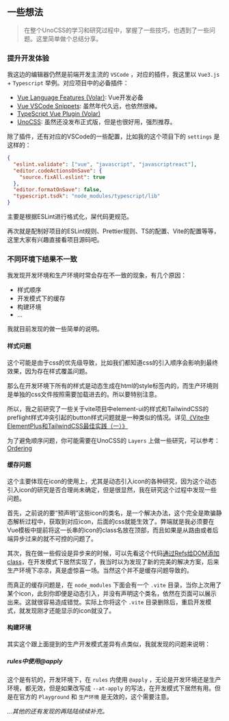## 一些想法

> 在整个UnoCSS的学习和研究过程中，掌握了一些技巧，也遇到了一些问题。这里简单做个总结分享。

### 提升开发体验

我这边的编辑器仍然是前端开发主流的 `VSCode` ，对应的插件，我这里以 `Vue3.js` + `Typescript` 举例。对应项目中的必备插件：

- [Vue Language Features (Volar)](https://marketplace.visualstudio.com/items?itemName=Vue.volar): Vue开发必备
- [Vue VSCode Snippets](https://marketplace.visualstudio.com/items?itemName=sdras.vue-vscode-snippets): 虽然年代久远，也依然很棒。
- [TypeScript Vue Plugin (Volar)](https://marketplace.visualstudio.com/items?itemName=Vue.vscode-typescript-vue-plugin)
- [UnoCSS](https://marketplace.visualstudio.com/items?itemName=antfu.unocss): 虽然还没发布正式版，但是也很好用，强烈推荐。

除了插件，还有对应的VSCode的一些配置，比如我的这个项目下的 `settings` 是这样的：

```json
{
  "eslint.validate": ["vue", "javascript", "javascriptreact"],
  "editor.codeActionsOnSave": {
    "source.fixAll.eslint": true
  },
  "editor.formatOnSave": false,
  "typescript.tsdk": "node_modules/typescript/lib"
}
```

主要是根据ESLint进行格式化，屎代码更规范。

再次就是配制好项目的ESLint规则、Prettier规则、TS的配置、Vite的配置等等，这里大家有兴趣直接看项目源码吧。

### 不同环境下结果不一致

我发现开发环境和生产环境时常会存在不一致的现象，有几个原因：

- 样式顺序
- 开发模式下的缓存
- 构建环境
- ...

我就目前发现的做一些简单的说明。

#### 样式问题

这个可能是由于css的优先级导致，比如我们都知道css的引入顺序会影响到最终效果，因为存在样式覆盖问题。

那么在开发环境下所有的样式是动态生成在html的style标签内的，而生产环境则是单独的css文件按照需要加载进去的。所以要特别注意。

所以，我之前研究了一些关于vite项目中element-ui的样式和TailwindCSS的preflight样式冲突引起的button样式问题就是一种类似的情况。详见[《Vite中ElementPlus和TailwindCSS最佳实践（一）》](https://www.whidy.net/vite-use-elementplus-and-tailwindcss-best-practice-1st)

为了避免顺序问题，你可能需要在UnoCSS的 `Layers` 上做一些研究，可以参考：[Ordering](https://unocss.dev/config/layers#ordering)

#### 缓存问题

这个主要体现在icon的使用上，尤其是动态引入icon的各种研究，因为这个动态引入icon的研究是否合理尚未确定，但是很显然，我在研究这个过程中发现一些问题。

首先，之前说的要“预声明”这些icon的类名，是一个解决办法，这个完全是欺骗静态解析过程中，获取到对应icon，后面的css就能生效了。弊端就是我必须要在Vue模板中提前将这一长串的icon的class名放在顶部，而且如果是从路由或者后端异步过来的就不可控的问题了。

其次，我在做一些假设是异步来的时候，可以先看这个代码[通过Refs给DOM添加class](https://github.com/whidy/UnoCSS-Study-Examples/commit/1d07b5df19a562580103668c9ecbcbaf8ecccd66#diff-5fe2e524f38b65d2fa9cb305992f29d03d0f465a185c721e865ae83e1d25f7f3)，在开发模式下居然实现了，我当时以为发现了新的完美的解决方案，后来生产环境下凉凉，真是虚惊喜一场。当然这个并不是缓存问题导致的。

而真正的缓存问题是，在 `node_modules` 下面会有一个 `.vite` 目录，当你上次用了某个icon，此刻你即便是动态引入，并没有声明这个类名，依然在页面可以展示出来。这就很容易造成错觉。实际上你将这个 `.vite` 目录删除后，重启开发模式，就发现刚才还能显示的icon就没了。

#### 构建环境

其实这个跟上面提到的生产开发模式差异有点类似，我就发现的问题来说明：

##### rules中使用@apply

这个是有坑的，开发环境下，在 `rules` 内使用 `@apply` ，无论是开发环境还是生产环境，都无效，但是如果改写成 `--at-apply` 的写法，在开发模式下居然有用。但是在官方的 `Playground` 和 `生产环境` 是无效的，这个需要注意。

_...其他的还有发现的再陆陆续续补充。_
